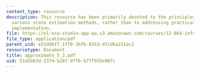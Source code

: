 ```yaml
---
content_type: resource
description: This resource has been primarily devoted to the principles underlying
  various state estimation methods, rather than to addressing practical issues of
  implementation.
file: https://ol-ocw-studio-app-qa.s3.amazonaws.com/courses/12-864-inference-from-data-and-models-spring-2005/51d2b63d2374b28797fbb77f935e987c_approximate_5_3.pdf
file_type: application/pdf
parent_uid: e31ddbff-1ff0-3bfb-0353-d7cdba211ac2
resourcetype: Document
title: approximate_5_3.pdf
uid: 51d2b63d-2374-b287-97fb-b77f935e987c
---
```

